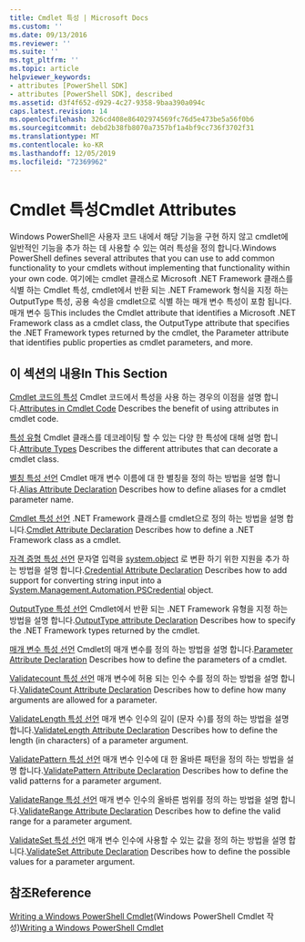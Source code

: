 ```yaml
---
title: Cmdlet 특성 | Microsoft Docs
ms.custom: ''
ms.date: 09/13/2016
ms.reviewer: ''
ms.suite: ''
ms.tgt_pltfrm: ''
ms.topic: article
helpviewer_keywords:
- attributes [PowerShell SDK]
- attributes [PowerShell SDK], described
ms.assetid: d3f4f652-d929-4c27-9358-9baa390a094c
caps.latest.revision: 14
ms.openlocfilehash: 326cd408e86402974569fc76d5e473be5a56f0b6
ms.sourcegitcommit: debd2b38fb8070a7357bf1a4bf9cc736f3702f31
ms.translationtype: MT
ms.contentlocale: ko-KR
ms.lasthandoff: 12/05/2019
ms.locfileid: "72369962"
---
```

# <a name="cmdlet-attributes"></a><span data-ttu-id="64f5b-102">Cmdlet 특성</span><span class="sxs-lookup"><span data-stu-id="64f5b-102">Cmdlet Attributes</span></span>

<span data-ttu-id="64f5b-103">Windows PowerShell은 사용자 코드 내에서 해당 기능을 구현 하지 않고 cmdlet에 일반적인 기능을 추가 하는 데 사용할 수 있는 여러 특성을 정의 합니다.</span><span class="sxs-lookup"><span data-stu-id="64f5b-103">Windows PowerShell defines several attributes that you can use to add common functionality to your cmdlets without implementing that functionality within your own code.</span></span> <span data-ttu-id="64f5b-104">여기에는 cmdlet 클래스로 Microsoft .NET Framework 클래스를 식별 하는 Cmdlet 특성, cmdlet에서 반환 되는 .NET Framework 형식을 지정 하는 OutputType 특성, 공용 속성을 cmdlet으로 식별 하는 매개 변수 특성이 포함 됩니다. 매개 변수 등</span><span class="sxs-lookup"><span data-stu-id="64f5b-104">This includes the Cmdlet attribute that identifies a Microsoft .NET Framework class as a cmdlet class, the OutputType attribute that specifies the .NET Framework types returned by the cmdlet, the Parameter attribute that identifies public properties as cmdlet parameters, and more.</span></span>

## <a name="in-this-section"></a><span data-ttu-id="64f5b-105">이 섹션의 내용</span><span class="sxs-lookup"><span data-stu-id="64f5b-105">In This Section</span></span>

<span data-ttu-id="64f5b-106">[Cmdlet 코드의 특성](./attributes-in-cmdlet-code.md) Cmdlet 코드에서 특성을 사용 하는 경우의 이점을 설명 합니다.</span><span class="sxs-lookup"><span data-stu-id="64f5b-106">[Attributes in Cmdlet Code](./attributes-in-cmdlet-code.md) Describes the benefit of using attributes in cmdlet code.</span></span>

<span data-ttu-id="64f5b-107">[특성 유형](./attribute-types.md) Cmdlet 클래스를 데코레이팅 할 수 있는 다양 한 특성에 대해 설명 합니다.</span><span class="sxs-lookup"><span data-stu-id="64f5b-107">[Attribute Types](./attribute-types.md) Describes the different attributes that can decorate a cmdlet class.</span></span>

<span data-ttu-id="64f5b-108">[별칭 특성 선언](./alias-attribute-declaration.md) Cmdlet 매개 변수 이름에 대 한 별칭을 정의 하는 방법을 설명 합니다.</span><span class="sxs-lookup"><span data-stu-id="64f5b-108">[Alias Attribute Declaration](./alias-attribute-declaration.md) Describes how to define aliases for a cmdlet parameter name.</span></span>

<span data-ttu-id="64f5b-109">[Cmdlet 특성 선언](./cmdlet-attribute-declaration.md) .NET Framework 클래스를 cmdlet으로 정의 하는 방법을 설명 합니다.</span><span class="sxs-lookup"><span data-stu-id="64f5b-109">[Cmdlet Attribute Declaration](./cmdlet-attribute-declaration.md) Describes how to define a .NET Framework class as a cmdlet.</span></span>

<span data-ttu-id="64f5b-110">[자격 증명 특성 선언](./credential-attribute-declaration.md) 문자열 입력을 [system.object](/dotnet/api/System.Management.Automation.PSCredential) 로 변환 하기 위한 지원을 추가 하는 방법을 설명 합니다.</span><span class="sxs-lookup"><span data-stu-id="64f5b-110">[Credential Attribute Declaration](./credential-attribute-declaration.md) Describes how to add support for converting string input into a [System.Management.Automation.PSCredential](/dotnet/api/System.Management.Automation.PSCredential) object.</span></span>

<span data-ttu-id="64f5b-111">[OutputType 특성 선언](./outputtype-attribute-declaration.md) Cmdlet에서 반환 되는 .NET Framework 유형을 지정 하는 방법을 설명 합니다.</span><span class="sxs-lookup"><span data-stu-id="64f5b-111">[OutputType attribute Declaration](./outputtype-attribute-declaration.md) Describes how to specify the .NET Framework types returned by the cmdlet.</span></span>

<span data-ttu-id="64f5b-112">[매개 변수 특성 선언](./parameter-attribute-declaration.md) Cmdlet의 매개 변수를 정의 하는 방법을 설명 합니다.</span><span class="sxs-lookup"><span data-stu-id="64f5b-112">[Parameter Attribute Declaration](./parameter-attribute-declaration.md) Describes how to define the parameters of a cmdlet.</span></span>

<span data-ttu-id="64f5b-113">[Validatecount 특성 선언](./validatecount-attribute-declaration.md) 매개 변수에 허용 되는 인수 수를 정의 하는 방법을 설명 합니다.</span><span class="sxs-lookup"><span data-stu-id="64f5b-113">[ValidateCount Attribute Declaration](./validatecount-attribute-declaration.md) Describes how to define how many arguments are allowed for a parameter.</span></span>

<span data-ttu-id="64f5b-114">[ValidateLength 특성 선언](./validatelength-attribute-declaration.md) 매개 변수 인수의 길이 (문자 수)를 정의 하는 방법을 설명 합니다.</span><span class="sxs-lookup"><span data-stu-id="64f5b-114">[ValidateLength Attribute Declaration](./validatelength-attribute-declaration.md) Describes how to define the length (in characters) of a parameter argument.</span></span>

<span data-ttu-id="64f5b-115">[ValidatePattern 특성 선언](./validatepattern-attribute-declaration.md) 매개 변수 인수에 대 한 올바른 패턴을 정의 하는 방법을 설명 합니다.</span><span class="sxs-lookup"><span data-stu-id="64f5b-115">[ValidatePattern Attribute Declaration](./validatepattern-attribute-declaration.md) Describes how to define the valid patterns for a parameter argument.</span></span>

<span data-ttu-id="64f5b-116">[ValidateRange 특성 선언](./validaterange-attribute-declaration.md) 매개 변수 인수의 올바른 범위를 정의 하는 방법을 설명 합니다.</span><span class="sxs-lookup"><span data-stu-id="64f5b-116">[ValidateRange Attribute Declaration](./validaterange-attribute-declaration.md) Describes how to define the valid range for a parameter argument.</span></span>

<span data-ttu-id="64f5b-117">[ValidateSet 특성 선언](./validateset-attribute-declaration.md) 매개 변수 인수에 사용할 수 있는 값을 정의 하는 방법을 설명 합니다.</span><span class="sxs-lookup"><span data-stu-id="64f5b-117">[ValidateSet Attribute Declaration](./validateset-attribute-declaration.md) Describes how to define the possible values for a parameter argument.</span></span>

## <a name="reference"></a><span data-ttu-id="64f5b-118">참조</span><span class="sxs-lookup"><span data-stu-id="64f5b-118">Reference</span></span>

<span data-ttu-id="64f5b-119">[Writing a Windows PowerShell Cmdlet](./writing-a-windows-powershell-cmdlet.md)(Windows PowerShell Cmdlet 작성)</span><span class="sxs-lookup"><span data-stu-id="64f5b-119">[Writing a Windows PowerShell Cmdlet](./writing-a-windows-powershell-cmdlet.md)</span></span>

